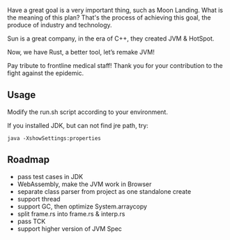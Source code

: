 Have a great goal is a very important thing, such as Moon Landing.
What is the meaning of this plan? 
That's the process of achieving this goal, the produce of industry and technology.

Sun is a great company, in the era of C++, they created JVM & HotSpot.

Now, we have Rust, a better tool, let’s remake JVM! 

Pay tribute to  frontline medical staff! Thank you for your contribution to the fight against the epidemic.

## Usage

Modify the run.sh script according to your environment.

If you installed JDK, but can not find jre path, try:

```shell
java -XshowSettings:properties
```

## Roadmap

- pass test cases in JDK 
- WebAssembly, make the JVM work in Browser 
- separate class parser from project as one standalone create
- support thread
- support GC, then optimize System.arraycopy
- split frame.rs into frame.rs & interp.rs
- pass TCK
- support higher version of JVM Spec 
